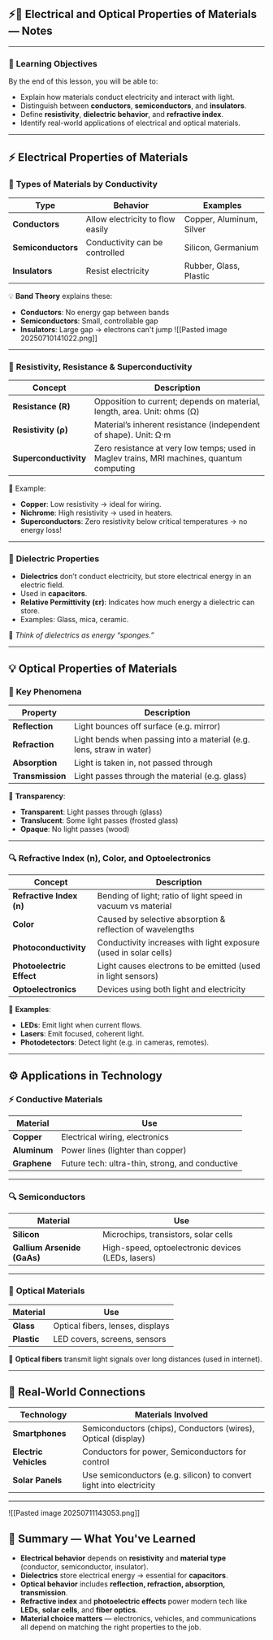 ## ⚡🔬 Electrical and Optical Properties of Materials — Notes

---

### 🎯 **Learning Objectives**

By the end of this lesson, you will be able to:

- Explain how materials conduct electricity and interact with light.
- Distinguish between **conductors**, **semiconductors**, and **insulators**.
- Define **resistivity**, **dielectric behavior**, and **refractive index**.
- Identify real-world applications of electrical and optical materials.

---

## ⚡ Electrical Properties of Materials

### 🔌 **Types of Materials by Conductivity**

|Type|Behavior|Examples|
|---|---|---|
|**Conductors**|Allow electricity to flow easily|Copper, Aluminum, Silver|
|**Semiconductors**|Conductivity can be controlled|Silicon, Germanium|
|**Insulators**|Resist electricity|Rubber, Glass, Plastic|

💡 **Band Theory** explains these:

- **Conductors**: No energy gap between bands
- **Semiconductors**: Small, controllable gap
- **Insulators**: Large gap → electrons can't jump
![[Pasted image 20250710141022.png]]
---

### 🧠 **Resistivity, Resistance & Superconductivity**

|Concept|Description|
|---|---|
|**Resistance (R)**|Opposition to current; depends on material, length, area. Unit: ohms (Ω)|
|**Resistivity (ρ)**|Material’s inherent resistance (independent of shape). Unit: Ω·m|
|**Superconductivity**|Zero resistance at very low temps; used in Maglev trains, MRI machines, quantum computing|

🔌 Example:

- **Copper**: Low resistivity → ideal for wiring.
- **Nichrome**: High resistivity → used in heaters.
- **Superconductors**: Zero resistivity below critical temperatures → no energy loss!

---

### 🧲 **Dielectric Properties**

- **Dielectrics** don’t conduct electricity, but store electrical energy in an electric field.
- Used in **capacitors**.
- **Relative Permittivity (εr)**: Indicates how much energy a dielectric can store.
- Examples: Glass, mica, ceramic.

🔋 _Think of dielectrics as energy “sponges.”_

---

## 💡 Optical Properties of Materials

### 🌈 **Key Phenomena**

|Property|Description|
|---|---|
|**Reflection**|Light bounces off surface (e.g. mirror)|
|**Refraction**|Light bends when passing into a material (e.g. lens, straw in water)|
|**Absorption**|Light is taken in, not passed through|
|**Transmission**|Light passes through the material (e.g. glass)|

🎨 **Transparency**:

- **Transparent**: Light passes through (glass)
- **Translucent**: Some light passes (frosted glass)
- **Opaque**: No light passes (wood)

---

### 🔍 **Refractive Index (n), Color, and Optoelectronics**

|Concept|Description|
|---|---|
|**Refractive Index (n)**|Bending of light; ratio of light speed in vacuum vs material|
|**Color**|Caused by selective absorption & reflection of wavelengths|
|**Photoconductivity**|Conductivity increases with light exposure (used in solar cells)|
|**Photoelectric Effect**|Light causes electrons to be emitted (used in light sensors)|
|**Optoelectronics**|Devices using both light and electricity|

🔦 **Examples**:

- **LEDs**: Emit light when current flows.
- **Lasers**: Emit focused, coherent light.
- **Photodetectors**: Detect light (e.g. in cameras, remotes).

---

## ⚙️ Applications in Technology

### ⚡ **Conductive Materials**

|Material|Use|
|---|---|
|**Copper**|Electrical wiring, electronics|
|**Aluminum**|Power lines (lighter than copper)|
|**Graphene**|Future tech: ultra-thin, strong, and conductive|

---

### 🔍 **Semiconductors**

|Material|Use|
|---|---|
|**Silicon**|Microchips, transistors, solar cells|
|**Gallium Arsenide (GaAs)**|High-speed, optoelectronic devices (LEDs, lasers)|

---

### 🔬 **Optical Materials**

|Material|Use|
|---|---|
|**Glass**|Optical fibers, lenses, displays|
|**Plastic**|LED covers, screens, sensors|

📡 **Optical fibers** transmit light signals over long distances (used in internet).

---

## 📱 Real-World Connections

|Technology|Materials Involved|
|---|---|
|**Smartphones**|Semiconductors (chips), Conductors (wires), Optical (display)|
|**Electric Vehicles**|Conductors for power, Semiconductors for control|
|**Solar Panels**|Use semiconductors (e.g. silicon) to convert light into electricity|

---
![[Pasted image 20250711143053.png]]

## 🧾 Summary — What You've Learned

- **Electrical behavior** depends on **resistivity** and **material type** (conductor, semiconductor, insulator).
- **Dielectrics** store electrical energy → essential for **capacitors**.
- **Optical behavior** includes **reflection, refraction, absorption, transmission**.
- **Refractive index** and **photoelectric effects** power modern tech like **LEDs**, **solar cells**, and **fiber optics**.
- **Material choice matters** — electronics, vehicles, and communications all depend on matching the right properties to the job.